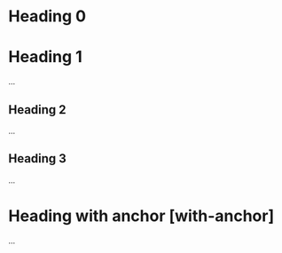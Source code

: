 # Heading 0



# Heading 1

...


## Heading 2

...


## Heading 3

...


# Heading with anchor [with-anchor]

...

